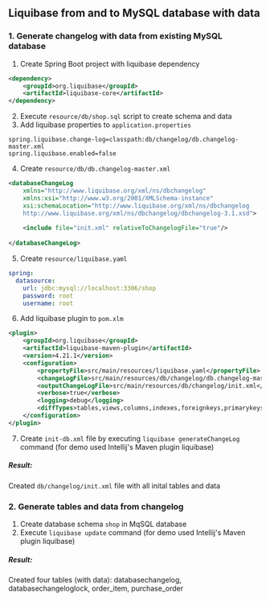 ## Liquibase from and to MySQL database with data

### 1. Generate changelog with data from existing MySQL database

1. Create Spring Boot project with liquibase dependency
```xml
<dependency>
    <groupId>org.liquibase</groupId>
    <artifactId>liquibase-core</artifactId>
</dependency>
```
2. Execute `resource/db/shop.sql` script to create schema and data
3. Add liquibase properties to `application.properties`
```properties
spring.liquibase.change-log=classpath:db/changelog/db.changelog-master.xml
spring.liquibase.enabled=false
```
4. Create `resource/db/db.changelog-master.xml`
```xml
<databaseChangeLog
    xmlns="http://www.liquibase.org/xml/ns/dbchangelog"
    xmlns:xsi="http://www.w3.org/2001/XMLSchema-instance"
    xsi:schemaLocation="http://www.liquibase.org/xml/ns/dbchangelog
    http://www.liquibase.org/xml/ns/dbchangelog/dbchangelog-3.1.xsd">
    
    <include file="init.xml" relativeToChangelogFile="true"/>
    
</databaseChangeLog>
```
5. Create `resource/liquibase.yaml`
```yaml
spring:
  datasource:
    url: jdbc:mysql://localhost:3306/shop
    password: root
    username: root
```
6. Add liquibase plugin to `pom.xlm`
```xml
<plugin>
    <groupId>org.liquibase</groupId>
    <artifactId>liquibase-maven-plugin</artifactId>
    <version>4.21.1</version>
    <configuration>
        <propertyFile>src/main/resources/liquibase.yaml</propertyFile>
        <changeLogFile>src/main/resources/db/changelog/db.changelog-master.xml</changeLogFile>
        <outputChangeLogFile>src/main/resources/db/changelog/init.xml</outputChangeLogFile>
        <verbose>true</verbose>
        <logging>debug</logging>
        <diffTypes>tables,views,columns,indexes,foreignkeys,primarykeys,uniqueconstraints,data</diffTypes>
    </configuration>
</plugin>
```
7. Create `init-db.xml` file by executing 
`liquibase generateChangeLog` command
(for demo used Intellij's Maven plugin liquibase)

##### Result: 
Created `db/changelog/init.xml` file with all 
inital tables and data

### 2. Generate tables and data from changelog
1. Create database schema `shop` in MqSQL database
2. Execute `liquibase update` command (for demo used Intellij's Maven plugin liquibase)

##### Result:
Created four tables (with data): databasechangelog,
databasechangeloglock, order_item, purchase_order

